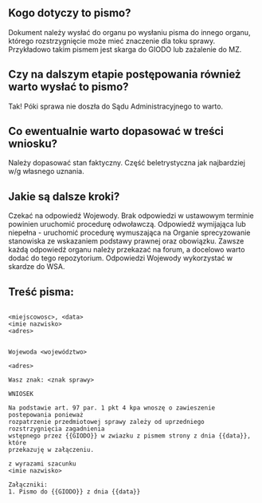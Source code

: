 ## Kogo dotyczy to pismo?
Dokument należy wysłać do organu po wysłaniu pisma do innego organu, którego rozstrzygnięcie może mieć znaczenie dla toku sprawy. Przykładowo takim pismem jest skarga do GIODO lub zażalenie do MZ.

## Czy na dalszym etapie postępowania również warto wysłać to pismo?
Tak! Póki sprawa nie doszła do Sądu Administracyjnego to warto.

## Co ewentualnie warto dopasować w treści wniosku?
Należy dopasować stan faktyczny. Część beletrystyczna jak najbardziej w/g własnego uznania.

## Jakie są dalsze kroki?
Czekać na odpowiedź Wojewody. Brak odpowiedzi w ustawowym terminie powinien uruchomić procedurę odwoławczą. Odpowiedź wymijająca lub niepełna - uruchomić procedurę wymuszająca na Organie sprecyzowanie stanowiska ze wskazaniem podstawy prawnej oraz obowiązku. Zawsze każdą odpowiedź organu należy przekazać na forum, a docelowo warto dodać do tego repozytorium. Odpowiedzi Wojewody wykorzystać w skardze do WSA.

## Treść pisma:
```
                                                                <miejscowosc>, <data>
<imie nazwisko>
<adres>

                                                                Wojewoda <województwo>
                                                                <adres>

Wasz znak: <znak sprawy>

WNIOSEK

Na podstawie art. 97 par. 1 pkt 4 kpa wnoszę o zawieszenie postepowania ponieważ
rozpatrzenie przedmiotowej sprawy zależy od uprzedniego rozstrzygnięcia zagadnienia
wstępnego przez {{GIODO}} w zwiazku z pismem strony z dnia {{data}}, które
przekazuję w załączeniu.

z wyrazami szacunku
<imie nazwisko>

Załączniki:
1. Pismo do {{GIODO}} z dnia {{data}}
```
